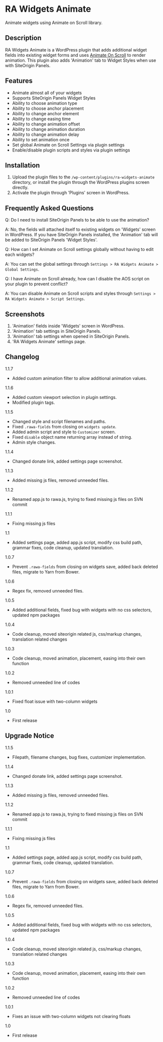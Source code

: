 # RA Widgets Animate

Animate widgets using Animate on Scroll library.

## Description

RA Widgets Animate is a WordPress plugin that adds additional widget fields into existing widget forms and uses [Animate On Scroll](https://michalsnik.github.io/aos/) to render animation. This plugin also adds 'Animation' tab to Widget Styles when use with SiteOrigin Panels.

## Features

* Animate almost all of your widgets
* Supports SiteOrigin Panels Widget Styles
* Ability to choose animation type
* Ability to choose anchor placement
* Ability to change anchor element
* Ability to change easing time
* Ability to change animation offset
* Ability to change animation duration
* Ability to change animation delay
* Ability to set animation once
* Set global Animate on Scroll Settings via plugin settings
* Enable/disable plugin scripts and styles via plugin settings

## Installation

1. Upload the plugin files to the `/wp-content/plugins/ra-widgets-animate` directory, or install the plugin through the WordPress plugins screen directly.
2. Activate the plugin through 'Plugins' screen in WordPress.

## Frequently Asked Questions

Q: Do I need to install SiteOrigin Panels to be able to use the animation?

A: No, the fields will attached itself to existing widgets on 'Widgets' screen in WordPress. If you have SiteOrigin Panels installed, the 'Animation' tab will be added to SiteOrigin Panels 'Widget Styles'.

Q: How can I set Animate on Scroll settings globally without having to edit each widgets?

A: You can set the global settings through `Settings > RA Widgets Animate > Global Settings`.

Q: I have Animate on Scroll already, how can I disable the AOS script on your plugin to prevent conflict?

A: You can disable Animate on Scroll scripts and styles through `Settings > RA Widgets Animate > Script Settings`.


## Screenshots

1. 'Animation' fields inside 'Widgets' screen in WordPress.
2. 'Animation' tab settings in SiteOrigin Panels.
3. 'Animation' tab settings when opened in SiteOrigin Panels.
4. 'RA Widgets Animate' settings page.

## Changelog

1.1.7
* Added custom animation filter to allow additional animation values.

1.1.6
* Added custom viewport selection in plugin settings.
* Modified plugin tags.

1.1.5
* Changed style and script filenames and paths.
* Fixed `.rawa-fields` from closing on `widgets update`.
* Added admin script and style to `Customizer` screen.
* Fixed `disable` object name returning array instead of string.  
* Admin style changes.

1.1.4
* Changed donate link, added settings page screenshot.

1.1.3
* Added missing js files, removed unneeded files.

1.1.2
* Renamed app.js to rawa.js, trying to fixed missing js files on SVN commit

1.1.1
* Fixing missing js files

1.1
* Added settings page, added app.js script, modify css build path, grammar fixes, code cleanup, updated translation.

1.0.7
* Prevent `.rawa-fields` from closing on widgets save, added back deleted files, migrate to Yarn from Bower.

1.0.6
* Regex fix, removed unneeded files.

1.0.5
* Added additional fields, fixed bug with widgets with no css selectors, updated npm packages

1.0.4
* Code cleanup, moved siteorigin related js, css/markup changes, translation related changes

1.0.3
* Code cleanup, moved animation, placement, easing into their own function

1.0.2
* Removed unneeded line of codes

1.0.1
* Fixed float issue with two-column widgets

1.0
* First release

## Upgrade Notice
1.1.5
* Filepath, filename changes, bug fixes, customizer implementation.

1.1.4
* Changed donate link, added settings page screenshot.

1.1.3
* Added missing js files, removed unneeded files.

1.1.2
* Renamed app.js to rawa.js, trying to fixed missing js files on SVN commit

1.1.1
* Fixing missing js files

1.1
* Added settings page, added app.js script, modify css build path, grammar fixes, code cleanup, updated translation.

1.0.7
* Prevent `.rawa-fields` from closing on widgets save, added back deleted files, migrate to Yarn from Bower.

1.0.6
* Regex fix, removed unneeded files.

1.0.5
* Added additional fields, fixed bug with widgets with no css selectors, updated npm packages

1.0.4
* Code cleanup, moved siteorigin related js, css/markup changes, translation related changes

1.0.3
* Code cleanup, moved animation, placement, easing into their own function

1.0.2
* Removed unneeded line of codes

1.0.1
* Fixes an issue with two-column widgets not clearing floats

1.0
* First release
